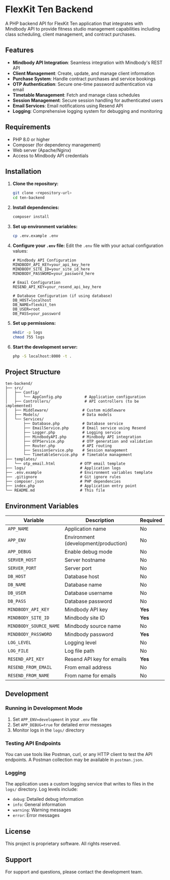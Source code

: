 # FlexKit Ten Backend

A PHP backend API for FlexKit Ten application that integrates with Mindbody API to provide fitness studio management capabilities including class scheduling, client management, and contract purchases.

## Features

- **Mindbody API Integration**: Seamless integration with Mindbody's REST API
- **Client Management**: Create, update, and manage client information
- **Purchase System**: Handle contract purchases and service bookings
- **OTP Authentication**: Secure one-time password authentication via email
- **Timetable Management**: Fetch and manage class schedules
- **Session Management**: Secure session handling for authenticated users
- **Email Services**: Email notifications using Resend API
- **Logging**: Comprehensive logging system for debugging and monitoring

## Requirements

- PHP 8.0 or higher
- Composer (for dependency management)
- Web server (Apache/Nginx)
- Access to Mindbody API credentials

## Installation

1. **Clone the repository:**
   ```bash
   git clone <repository-url>
   cd ten-backend
   ```

2. **Install dependencies:**
   ```bash
   composer install
   ```

3. **Set up environment variables:**
   ```bash
   cp .env.example .env
   ```

4. **Configure your `.env` file:**
   Edit the `.env` file with your actual configuration values:
   ```env
   # Mindbody API Configuration
   MINDBODY_API_KEY=your_api_key_here
   MINDBODY_SITE_ID=your_site_id_here
   MINDBODY_PASSWORD=your_password_here
   
   # Email Configuration
   RESEND_API_KEY=your_resend_api_key_here
   
   # Database Configuration (if using database)
   DB_HOST=localhost
   DB_NAME=flexkit_ten
   DB_USER=root
   DB_PASS=your_password
   ```

5. **Set up permissions:**
   ```bash
   mkdir -p logs
   chmod 755 logs
   ```

6. **Start the development server:**
   ```bash
   php -S localhost:8000 -t .
   ```

## Project Structure

```
ten-backend/
├── src/
│   ├── Config/
│   │   └── AppConfig.php          # Application configuration
│   ├── Controllers/               # API controllers (to be implemented)
│   ├── Middleware/               # Custom middleware
│   ├── Models/                   # Data models
│   └── Services/
│       ├── Database.php          # Database service
│       ├── EmailService.php      # Email service using Resend
│       ├── Logger.php            # Logging service
│       ├── MindbodyAPI.php       # Mindbody API integration
│       ├── OTPService.php        # OTP generation and validation
│       ├── Router.php            # API routing
│       ├── SessionService.php    # Session management
│       └── TimetableService.php  # Timetable management
├── templates/
│   └── otp_email.html           # OTP email template
├── logs/                        # Application logs
├── .env.example                 # Environment variables template
├── .gitignore                   # Git ignore rules
├── composer.json                # PHP dependencies
├── index.php                    # Application entry point
└── README.md                    # This file
```

## Environment Variables

| Variable | Description | Required |
|----------|-------------|----------|
| `APP_NAME` | Application name | No |
| `APP_ENV` | Environment (development/production) | No |
| `APP_DEBUG` | Enable debug mode | No |
| `SERVER_HOST` | Server hostname | No |
| `SERVER_PORT` | Server port | No |
| `DB_HOST` | Database host | No |
| `DB_NAME` | Database name | No |
| `DB_USER` | Database username | No |
| `DB_PASS` | Database password | No |
| `MINDBODY_API_KEY` | Mindbody API key | **Yes** |
| `MINDBODY_SITE_ID` | Mindbody site ID | **Yes** |
| `MINDBODY_SOURCE_NAME` | Mindbody source name | No |
| `MINDBODY_PASSWORD` | Mindbody password | **Yes** |
| `LOG_LEVEL` | Logging level | No |
| `LOG_FILE` | Log file path | No |
| `RESEND_API_KEY` | Resend API key for emails | **Yes** |
| `RESEND_FROM_EMAIL` | From email address | No |
| `RESEND_FROM_NAME` | From name for emails | No |

## Development

### Running in Development Mode

1. Set `APP_ENV=development` in your `.env` file
2. Set `APP_DEBUG=true` for detailed error messages
3. Monitor logs in the `logs/` directory

### Testing API Endpoints

You can use tools like Postman, curl, or any HTTP client to test the API endpoints. A Postman collection may be available in `postman.json`.

### Logging

The application uses a custom logging service that writes to files in the `logs/` directory. Log levels include:
- `debug`: Detailed debug information
- `info`: General information
- `warning`: Warning messages
- `error`: Error messages

## License

This project is proprietary software. All rights reserved.

## Support

For support and questions, please contact the development team. 